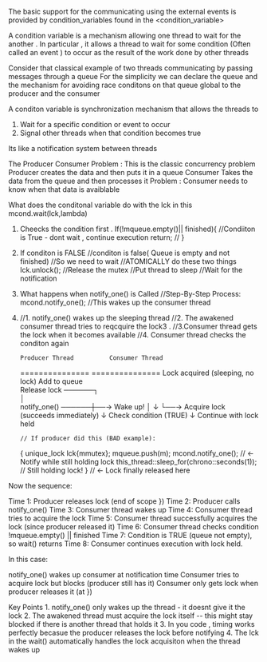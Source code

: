 The  basic support for the communicating using the external events is provided by condition_variables
found in the <condition_variable>

A condition variable  is a mechanism allowing one thread to wait for the another . In particular , it allows a thread to wait for some condition (Often called an event ) to occur as the result of the work done by  other threads

Consider that classical example of two threads communicating by passing messages through a queue
 For the simplicity we can declare the queue and the mechanism for avoiding race conditons on that queue global to the producer and the consumer


A conditon variable is synchronization mechanism that allows the threads to 
1. Wait for a specific condition or event to occur
2. Signal other threads when that condition becomes true

Its like a notification system between threads

The Producer Consumer Problem 
:  This is the classic concurrency problem 
    Producer creates the data and then puts it in a queue
    Consumer Takes the data from the queue and then processes it 
    Problem :   Consumer needs to know when that data is avaiblable

What does the conditonal variable do with the lck in this 
mcond.wait(lck,lambda)

1. Cheecks the condition first 
    . If(!mqueue.empty()|| finished){
        //Condiiton is True - dont wait , continue execution 
        return;  //
    }
    
2. If conditon is FALSE
    //conditon is false( Queue is empty and not finished)
    //So we need to wait
    //ATOMICALLY do these two things
    lck.unlock();   //Release the mutex
    //Put thread to sleep
    //Wait for the notification 

3. What happens when notify_one() is Called
    //Step-By-Step Process:
    mcond.notify_one();   //This wakes up the consumer  thread

4.  //1. notify_one() wakes up the sleeping thread 
    //2. The awakened consumer thread tries to reqcquire the lock3 .
    //3.Consumer thread gets the lock when it becomes available 
    //4. Consumer thread checks the conditon again

        Producer Thread          Consumer Thread
    ===============          ===============
    Lock acquired            (sleeping, no lock)
    Add to queue            
    Release lock    ──────┐  
                          │  
    notify_one()    ──────┼──→ Wake up!
                          │      ↓
                          └──→ Acquire lock (succeeds immediately)
                                 ↓
                             Check condition (TRUE)
                                 ↓
                             Continue with lock held

        // If producer did this (BAD example):
    
    
    
    {
        unique_lock<mutex> lck{mmutex};
        mqueue.push(m);
        mcond.notify_one();  // ← Notify while still holding lock
        this_thread::sleep_for(chrono::seconds(1)); // Still holding lock!
    }  // ← Lock finally released here

Now the sequence:

Time 1: Producer releases lock (end of scope }) Time 2: Producer calls notify_one() Time 3: Consumer thread wakes up Time 4: Consumer thread tries to acquire the lock Time 5: Consumer thread successfully acquires the lock (since producer released it) Time 6: Consumer thread checks condition !mqueue.empty() || finished Time 7: Condition is TRUE (queue not empty), so wait() returns Time 8: Consumer continues execution with lock held.

In this case:

notify_one() wakes up consumer at notification time
Consumer tries to acquire lock but blocks (producer still has it)
Consumer only gets lock when producer releases it (at })



Key Points 
    1. notify_one() only wakes up the thread - it doesnt give it the lock 
    2. The awakened thread must acquire the lock itself -- this might stay blocked if there is another thread that holds it
    3. In you code , timing works perfectly becasue the producer releases the lock before notifying 
    4. The lck in the wait() automatically handles the lock acquisiton when the thread wakes up 

    